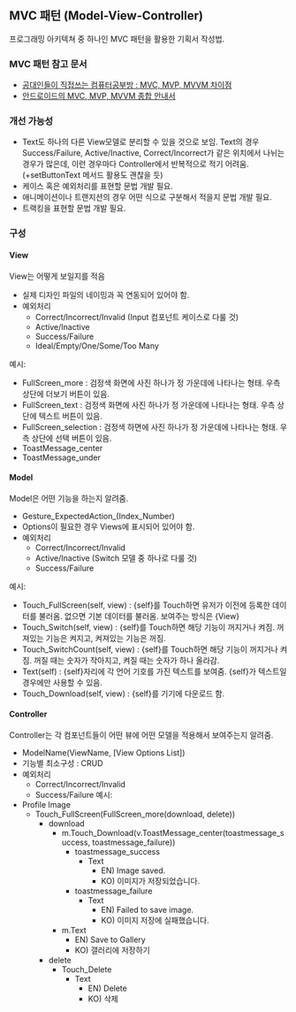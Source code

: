 ## MVC 패턴 (Model-View-Controller)
프로그래밍 아키텍쳐 중 하나인 MVC 패턴을 활용한 기획서 작성법.

### MVC 패턴 참고 문서
* [공대인들이 직접쓰는 컴퓨터공부방 : MVC, MVP, MVVM 차이점](http://hackersstudy.tistory.com/71)
* [안드로이드의 MVC, MVP, MVVM 종합 안내서](https://news.realm.io/kr/news/eric-maxwell-mvc-mvp-and-mvvm-on-android)

### 개선 가능성
* Text도 하나의 다른 View모델로 분리할 수 있을 것으로 보임. Text의 경우 Success/Failure, Active/Inactive, Correct/Incorrect가 같은 위치에서 나뉘는 경우가 많은데, 이런 경우마다 Controller에서 반복적으로 적기 어려움.  (+setButtonText 메서드 활용도 괜찮을 듯)
* 케이스 혹은 예외처리를 표현할 문법 개발 필요.
* 애니메이션이나 트랜지션의 경우 어떤 식으로 구분해서 적을지 문법 개발 필요.
* 트랙킹을 표현할 문법 개발 필요.


### 구성
#### View
View는 어떻게 보일지를 적음

- 실제 디자인 파일의 네이밍과 꼭 연동되어 있어야 함.
- 예외처리
  - Correct/Incorrect/Invalid (Input 컴포넌트 케이스로 다룰 것)
  - Active/Inactive
  - Success/Failure
  - Ideal/Empty/One/Some/Too Many

예시:
- FullScreen_more : 검정색 화면에 사진 하나가 정 가운데에 나타나는 형태. 우측 상단에 더보기 버튼이 있음.
- FullScreen_text : 검정색 화면에 사진 하나가 정 가운데에 나타나는 형태. 우측 상단에 텍스트 버튼이 있음.
- FullScreen_selection : 검정색 하면에 사진 하나가 정 가운데에 나타나는 형태. 우측 상단에 선택 버튼이 있음.
- ToastMessage_center
- ToastMessage_under



#### Model
Model은 어떤 기능을 하는지 알려줌.

- Gesture_ExpectedAction_(Index_Number)
- Options이 필요한 경우 Views에 표시되어 있어야 함.
- 예외처리
  - Correct/Incorrect/Invalid
  - Active/Inactive (Switch 모델 중 하나로 다룰 것)
  - Success/Failure

예시: 
- Touch_FullScreen(self, view) : {self}를 Touch하면 유저가 이전에 등록한 데이터를 불러옴. 없으면 기본 데이터를 불러옴. 보여주는 방식은 {View}
- Touch_Switch(self, view) : {self}를 Touch하면 해당 기능이 꺼지거나 켜짐. 꺼져있는 기능은 켜지고, 켜져있는 기능은 꺼짐.
- Touch_SwitchCount(self, view) : {self}를 Touch하면 해당 기능이 꺼지거나 켜짐. 꺼질 때는 숫자가 작아지고, 켜질 때는 숫자가 하나 올라감.
- Text(self) : {self}자리에 각 언어 기호를 가진 텍스트를 보여줌. {self}가 텍스트일 경우에만 사용할 수 있음.
- Touch_Download(self, view) : {self}를 기기에 다운로드 함.



#### Controller
Controller는 각 컴포넌트들이 어떤 뷰에 어떤 모델을 적용해서 보여주는지 알려줌. 
- ModelName(ViewName, [View Options List])
- 기능별 최소구성 : CRUD
- 예외처리
  - Correct/Incorrect/Invalid
  - Success/Failure
예시: 
- Profile Image
  - Touch_FullScreen(FullScreen_more(download, delete))
    - download
      - m.Touch_Download(v.ToastMessage_center(toastmessage_success, toastmessage_failure))
        - toastmessage_success
          - Text
            - EN) Image saved.
            - KO) 이미지가 저장되었습니다.
        - toastmessage_failure
          - Text
            - EN) Failed to save image.
            - KO) 이미지 저장에 실패했습니다.
      - m.Text
        - EN) Save to Gallery
        - KO) 갤러리에 저장하기
    - delete
      - Touch_Delete
        - Text
          - EN) Delete
          - KO) 삭제
